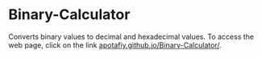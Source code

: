 # Binary-Calculator
Converts binary values to decimal and hexadecimal values.
To access the web page, click on the link [apotafiy.github.io/Binary-Calculator/](https://apotafiy.github.io/Binary-Calculator/).

